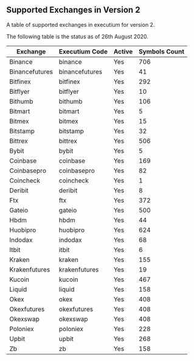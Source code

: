 ## Supported Exchanges in Version 2
A table of supported exchanges in executium for version 2.

The following table is the status as of 26th August 2020.

Exchange | Executium Code |Active | Symbols Count
------------ | ------------ | ------------ | ------------
Binance|binance|Yes|706
Binancefutures|binancefutures|Yes|41
Bitfinex|bitfinex|Yes|292
Bitflyer|bitflyer|Yes|10
Bithumb|bithumb|Yes|106
Bitmart|bitmart|Yes|5
Bitmex|bitmex|Yes|15
Bitstamp|bitstamp|Yes|32
Bittrex|bittrex|Yes|506
Bybit|bybit|Yes|5
Coinbase|coinbase|Yes|169
Coinbasepro|coinbasepro|Yes|82
Coincheck|coincheck|Yes|1
Deribit|deribit|Yes|8
Ftx|ftx|Yes|372
Gateio|gateio|Yes|500
Hbdm|hbdm|Yes|44
Huobipro|huobipro|Yes|624
Indodax|indodax|Yes|68
Itbit|itbit|Yes|6
Kraken|kraken|Yes|155
Krakenfutures|krakenfutures|Yes|19
Kucoin|kucoin|Yes|467
Liquid|liquid|Yes|158
Okex|okex|Yes|408
Okexfutures|okexfutures|Yes|408
Okexswap|okexswap|Yes|408
Poloniex|poloniex|Yes|228
Upbit|upbit|Yes|268
Zb|zb|Yes|158
